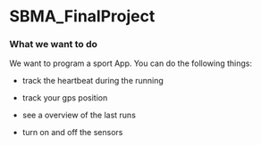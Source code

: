 # SBMA_FinalProject



### What we want to do

We want to program a sport App. You can do the following things:



* track the heartbeat during the running

* track your gps position

* see a overview of the last runs

* turn on and off the sensors
